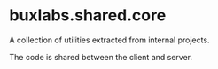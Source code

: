 # buxlabs.shared.core

A collection of utilities extracted from internal projects.

The code is shared between the client and server.
